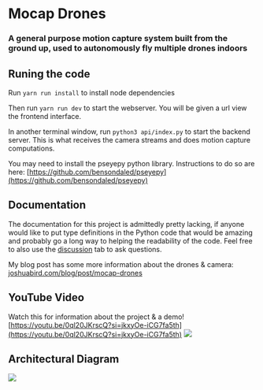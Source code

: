 # Mocap Drones

### A general purpose motion capture system built from the ground up, used to autonomously fly multiple drones indoors

## Runing the code
Run `yarn run install` to install node dependencies 

Then run `yarn run dev` to start the webserver. You will be given a url view the frontend interface.

In another terminal window, run `python3 api/index.py` to start the backend server. This is what receives the camera streams and does motion capture computations.

You may need to install the pseyepy python library. Instructions to do so are here: [https://github.com/bensondaled/pseyepy](https://github.com/bensondaled/pseyepy)

## Documentation
The documentation for this project is admittedly pretty lacking, if anyone would like to put type definitions in the Python code that would be amazing and probably go a long way to helping the readability of the code. Feel free to also use the [discussion](https://github.com/jyjblrd/Mocap-Drones/discussions) tab to ask questions.

My blog post has some more information about the drones & camera: [joshuabird.com/blog/post/mocap-drones](https://joshuabird.com/blog/post/mocap-drones)

## YouTube Video
Watch this for information about the project & a demo!
[https://youtu.be/0ql20JKrscQ?si=jkxyOe-iCG7fa5th](https://youtu.be/0ql20JKrscQ?si=jkxyOe-iCG7fa5th)
![](https://github.com/jyjblrd/Mocap-Drones/blob/main/images/thumbnail.png?raw=true)

## Architectural Diagram
![](https://github.com/jyjblrd/Mocap-Drones/blob/main/images/architecture.png?raw=true)
